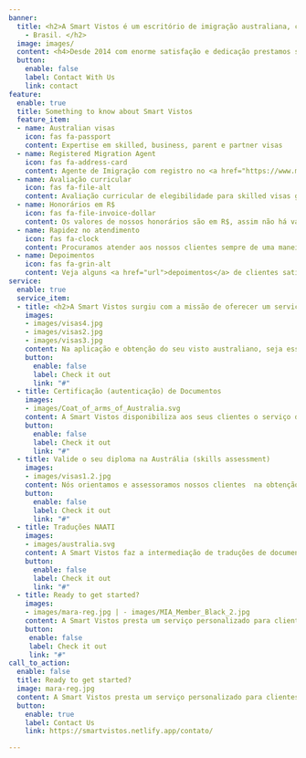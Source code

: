 ```yaml
---
banner:
  title: <h2>A Smart Vistos é um escritório de imigração australiana, com sede em Campinas
    - Brasil. </h2>
  image: images/
  content: <h4>Desde 2014 com enorme satisfação e dedicação prestamos serviços de assessoria imigratória para pessoas interessadas em viver e trabalhar na Austrália. </h4>
  button:
    enable: false
    label: Contact With Us
    link: contact
feature:
  enable: true
  title: Something to know about Smart Vistos
  feature_item:
  - name: Australian visas
    icon: fas fa-passport
    content: Expertise em skilled, business, parent e partner visas
  - name: Registered Migration Agent
    icon: fas fa-address-card
    content: Agente de Imigração com registro no <a href="https://www.mara.gov.au/" target="_blank">OMARA</a>
  - name: Avaliação curricular
    icon: fas fa-file-alt
    content: Avaliação curricular de elegibilidade para skilled visas gratuita
  - name: Honorários em R$
    icon: fas fa-file-invoice-dollar
    content: Os valores de nossos honorários são em R$, assim não há variação cambial e nem IOF
  - name: Rapidez no atendimento
    icon: fas fa-clock
    content: Procuramos atender aos nossos clientes sempre de uma maneira rápida
  - name: Depoimentos 
    icon: fas fa-grin-alt
    content: Veja alguns <a href="url">depoimentos</a> de clientes satisfeitos com a Smart Vistos
service:
  enable: true
  service_item:
  - title: <h2>A Smart Vistos surgiu com a missão de oferecer um serviço especializado em imigração para a Austrália</h2>
    images:
    - images/visas4.jpg
    - images/visas2.jpg
    - images/visas3.jpg
    content: Na aplicação e obtenção do seu visto australiano, seja esse um visto permanente ou temporário, você será sempre assessorado em todas as etapas do processo, por um Australian Registered Migration Agent.
    button:
      enable: false
      label: Check it out
      link: "#"
  - title: Certificação (autenticação) de Documentos
    images:
    - images/Coat_of_arms_of_Australia.svg
    content: A Smart Vistos disponibiliza aos seus clientes o serviço de certificação (autenticação) de cópias dos documentos originais e quando solicitados serão enviados juntamente com a aplicação do visto ao <a href="https://immi.homeaffairs.gov.au/" target="_blank">Departamento de Imigração Australiano</a>.<br> Os documentos são certificados (autenticados) por um Agente Registrado de Imigração Australiana, o qual é um profissional autorizado pela legislação australiana a certificar (autenticar) documentos de caráter imigratório.
    button:
      enable: false
      label: Check it out
      link: "#"
  - title: Valide o seu diploma na Austrália (skills assessment)
    images:
    - images/visas1.2.jpg
    content: Nós orientamos e assessoramos nossos clientes  na obtenção da validação de suas qualificações e experiências profissionais(skills assessment) nos respectivos órgãos australianos responsáveis por esses procedimentos tais como <a href="https://www.engineersaustralia.org.au/" target="_blank">Engineers Australia</a>; <a href="https://www.acs.org.au/" target="_blank"> Australian Computer Society</a>; <a href="https://www.vetassess.com.au/" target="_blank"> Vetassess</a>; <a href="https://www.adc.org.au/" target="_blank"> Australian Dental Council</a> ; <a href="https://www.aaca.org.au/" target="_blank"> Architects Accreditation Council of Australia </a>; <a href="https://www.tradesrecognitionaustralia.gov.au/" target="_blank"> Trades Recognition Australia</a> e outros.<br> Essa etapa do processo, é um dos pré-requisito para fazer a aplicação de qualquer modalidade de visto do programa Skilled Migration.
    button:
      enable: false
      label: Check it out
      link: "#"
  - title: Traduções NAATI
    images:
    - images/australia.svg
    content: A Smart Vistos faz a intermediação de traduções de documentos junto a tradutores <a href="https://www.naati.com.au/" target="_blank">NAATI</a> (credenciados na Austrália), no intuito de proporcionar aos nossos clientes comodidade e rapidez nas traduções de documentos portugues <> inglês.<br> Um outro ponto para destacar é a aceitabilidade dos documentos traduzidos via tradutor <a href="https://www.naati.com.au/" target="_blank">NAATI</a> por instituições australianas. 
    button:
      enable: false
      label: Check it out
      link: "#"
  - title: Ready to get started?
    images:
    - images/mara-reg.jpg | - images/MIA_Member_Black_2.jpg
    content: A Smart Vistos presta um serviço personalizado para clientes interessados na obtenção de vistos permanentes (permanent residence visas) e temporários (temporary visas) para a Austrália.<br> Analisamos a situação de cada cliente através de uma entrevista, onde avaliamos as reais possibilidades de sucesso na obtenção de um determinado visto, seja esse temporário ou permanente.<br> Sempre buscamos adotar a melhor solução e estratégia para a aplicação de seu visto junto ao departamento de imigração australiano. Oferecemos suporte e acompanhamento em toda a etapa do processo.
    button:
     enable: false
     label: Check it out
     link: "#"
call_to_action:
  enable: false
  title: Ready to get started?
  image: mara-reg.jpg
  content: A Smart Vistos presta um serviço personalizado para clientes interessados na obtenção de vistos permanentes (permanent residence visas) e temporários (temporary visas) para a Austrália.<br> Analisamos a situação de cada cliente através de uma entrevista, onde avaliamos as reais possibilidades de sucesso na obtenção de um determinado visto, seja esse temporário ou permanente.<br> Sempre buscamos adotar a melhor solução e estratégia para a aplicação de seu visto junto ao departamento de imigração australiano. Oferecemos suporte e acompanhamento em toda a etapa do processo. 
  button:
    enable: true
    label: Contact Us
    link: https://smartvistos.netlify.app/contato/

---
```

